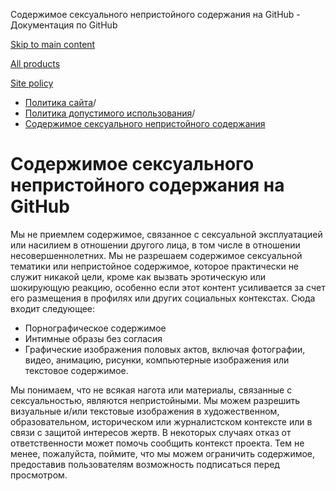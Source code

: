 Содержимое сексуального непристойного содержания на GitHub - Документация по GitHub

[Skip to main content](#main-content)

[All products](/ru)

[Site policy](/site-policy)

* [Политика сайта](/ru/site-policy)/
* [Политика допустимого использования](/ru/site-policy/acceptable-use-policies)/
* [Содержимое сексуального непристойного содержания](/ru/site-policy/acceptable-use-policies/github-sexually-obscene-content)

Содержимое сексуального непристойного содержания на GitHub
==========

Мы не приемлем содержимое, связанное с сексуальной эксплуатацией или насилием в отношении другого лица, в том числе в отношении несовершеннолетних. Мы не разрешаем содержимое сексуальной тематики или непристойное содержимое, которое практически не служит никакой цели, кроме как вызвать эротическую или шокирующую реакцию, особенно если этот контент усиливается за счет его размещения в профилях или других социальных контекстах. Сюда входит следующее:

* Порнографическое содержимое
* Интимные образы без согласия
* Графические изображения половых актов, включая фотографии, видео, анимацию, рисунки, компьютерные изображения или текстовое содержимое.

Мы понимаем, что не всякая нагота или материалы, связанные с сексуальностью, являются непристойными. Мы можем разрешить визуальные и/или текстовые изображения в художественном, образовательном, историческом или журналистском контексте или в связи с защитой интересов жертв. В некоторых случаях отказ от ответственности может помочь сообщить контекст проекта. Тем не менее, пожалуйста, поймите, что мы можем ограничить содержимое, предоставив пользователям возможность подписаться перед просмотром.
